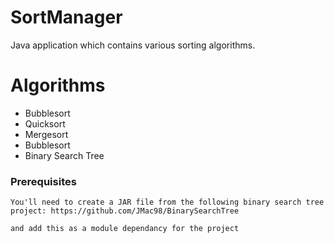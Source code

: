 # SortManager

Java application which contains various sorting algorithms.

# Algorithms

* Bubblesort
* Quicksort
* Mergesort
* Bubblesort
* Binary Search Tree 

### Prerequisites

```
You'll need to create a JAR file from the following binary search tree project: https://github.com/JMac98/BinarySearchTree

and add this as a module dependancy for the project 

```
